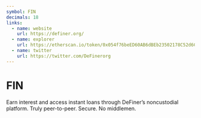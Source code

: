 ```yaml
---
symbol: FIN
decimals: 18
links:
  - name: website
    url: https://definer.org/
  - name: explorer
    url: https://etherscan.io/token/0x054f76beED60AB6dBEb23502178C52d6C5dEbE40
  - name: twitter
    url: https://twitter.com/DeFinerorg
---
```


# FIN

Earn interest and access instant loans through DeFiner’s noncustodial platform. Truly peer-to-peer. Secure. No middlemen.
